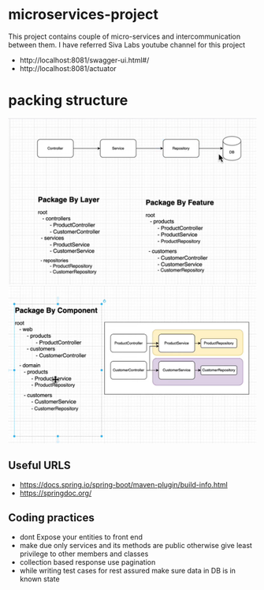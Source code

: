 # microservices-project
This project contains couple of micro-services and intercommunication between them. I have referred Siva Labs youtube channel for this project 

- http://localhost:8081/swagger-ui.html#/
- http://localhost:8081/actuator

# packing structure 

![img.png](img.png)
![img_1.png](img_1.png)

## Useful URLS

- https://docs.spring.io/spring-boot/maven-plugin/build-info.html
- https://springdoc.org/


## Coding practices

- dont Expose your entities to front end
- make due only services and its methods are public otherwise give least privilege to other members and classes
- collection based response use pagination
- while writing test cases for rest assured make sure data in DB is in known state